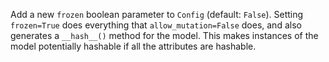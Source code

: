 Add a new `frozen` boolean parameter to `Config` (default: `False`).
Setting `frozen=True` does everything that `allow_mutation=False` does, and also generates a `__hash__()` method for the model. This makes instances of the model potentially hashable if all the attributes are hashable.